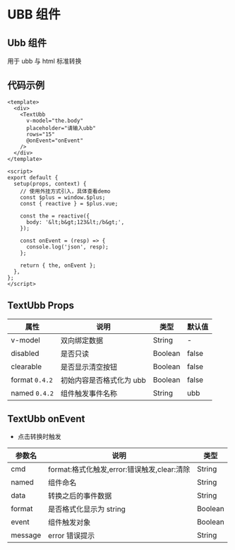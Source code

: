 # UBB 组件

## Ubb 组件

用于 ubb 与 html 标准转换

## 代码示例

<CodeRun auto editable>

```vue
<template>
  <div>
    <TextUbb
      v-model="the.body"
      placeholder="请输入ubb"
      rows="15"
      @onEvent="onEvent"
    />
  </div>
</template>

<script>
export default {
  setup(props, context) {
    // 使用外挂方式引入，具体查看demo
    const $plus = window.$plus;
    const { reactive } = $plus.vue;

    const the = reactive({
      body: '&lt;b&gt;123&lt;/b&gt;',
    });

    const onEvent = (resp) => {
      console.log('json', resp);
    };

    return { the, onEvent };
  },
};
</script>
```

</CodeRun>

## TextUbb Props

| 属性           | 说明                     | 类型    | 默认值 |
| -------------- | ------------------------ | ------- | ------ |
| v-model        | 双向绑定数据             | String  | -      |
| disabled       | 是否只读                 | Boolean | false  |
| clearable      | 是否显示清空按钮         | Boolean | false  |
| format `0.4.2` | 初始内容是否格式化为 ubb | Boolean | false  |
| named `0.4.2`  | 组件触发事件名称         | String  | ubb    |

## TextUbb onEvent

- 点击转换时触发

| 参数名  | 说明                                        | 类型    |
| ------- | ------------------------------------------- | ------- |
| cmd     | format:格式化触发,error:错误触发,clear:清除 | String |
| named   | 组件命名                                    | String  |
| data    | 转换之后的事件数据                          | String  |
| format  | 是否格式化显示为 string                     | Boolean |
| event   | 组件触发对象                                | Boolean |
| message | error 错误提示                              | String  |
